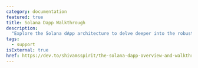 ```yaml
---
category: documentation
featured: true
title: Solana Dapp Walkthrough
description:
  "Explore the Solana dApp architecture to delve deeper into the robust ecosystem of Solana's development framework."
tags:
  - support
isExternal: true
href: https://dev.to/shivamsspirit/the-solana-dapp-overview-and-walkthrough-2anh
---
```

